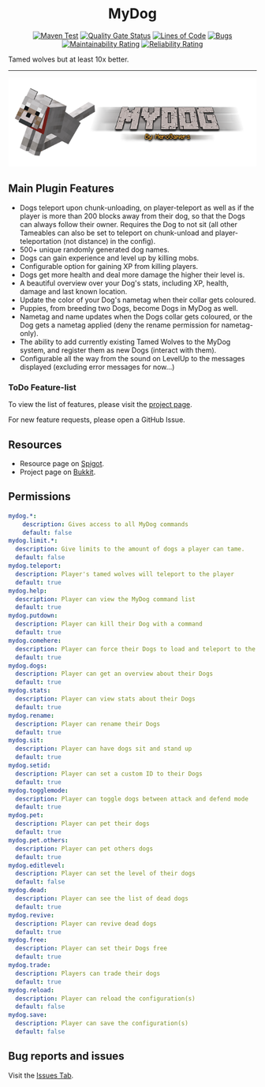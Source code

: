 <h1 align="center">MyDog</h1>
<div align="center">

[![Maven Test](https://github.com/HeroGamers/MyDog/actions/workflows/maven-test.yml/badge.svg)](https://github.com/HeroGamers/MyDog/actions/workflows/maven-test.yml)
[![Quality Gate Status](https://sonarcloud.io/api/project_badges/measure?project=HeroGamers_MyDog&metric=alert_status)](https://sonarcloud.io/dashboard?id=HeroGamers_MyDog)
[![Lines of Code](https://sonarcloud.io/api/project_badges/measure?project=HeroGamers_MyDog&metric=ncloc)](https://sonarcloud.io/dashboard?id=HeroGamers_MyDog)
[![Bugs](https://sonarcloud.io/api/project_badges/measure?project=HeroGamers_MyDog&metric=bugs)](https://sonarcloud.io/dashboard?id=HeroGamers_MyDog)
[![Maintainability Rating](https://sonarcloud.io/api/project_badges/measure?project=HeroGamers_MyDog&metric=sqale_rating)](https://sonarcloud.io/dashboard?id=HeroGamers_MyDog)
[![Reliability Rating](https://sonarcloud.io/api/project_badges/measure?project=HeroGamers_MyDog&metric=reliability_rating)](https://sonarcloud.io/dashboard?id=HeroGamers_MyDog)
</div>

Tamed wolves but at least 10x better.

___

<div align="center">

[![Gods Banner](https://raw.githubusercontent.com/HeroGamers/MyDog/master/images/MyDog_Image.png)](https://github.com/HeroGamers/MyDog/releases)
</div>

## Main Plugin Features
*	Dogs teleport upon chunk-unloading, on player-teleport as well as if the player is more than 200 blocks away from their dog, so that the Dogs can always follow their owner. Requires the Dog to not sit (all other Tameables can also be set to teleport on chunk-unload and player-teleportation (not distance) in the config).
*	500+ unique randomly generated dog names.
*	Dogs can gain experience and level up by killing mobs.
*	Configurable option for gaining XP from killing players.
*	Dogs get more health and deal more damage the higher their level is.
*	A beautiful overview over your Dog's stats, including XP, health, damage and last known location.
*	Update the color of your Dog's nametag when their collar gets coloured.
*	Puppies, from breeding two Dogs, become Dogs in MyDog as well.
*	Nametag and name updates when the Dogs collar gets coloured, or the Dog gets a nametag applied (deny the rename permission for nametag-only).
*	The ability to add currently existing Tamed Wolves to the MyDog system, and register them as new Dogs (interact with them).
*	Configurable all the way from the sound on LevelUp to the messages displayed (excluding error messages for now...)

### ToDo Feature-list
To view the list of features, please visit the [project page](https://github.com/users/HeroGamers/projects/1).

For new feature requests, please open a GitHub Issue.

## Resources
*	Resource page on [Spigot](https://www.spigotmc.org/resources/mydog.70260/).
*	Project page on [Bukkit](https://dev.bukkit.org/projects/mydog).

## Permissions
```YAML
mydog.*:
    description: Gives access to all MyDog commands
    default: false
mydog.limit.*:
  description: Give limits to the amount of dogs a player can tame.
  default: false
mydog.teleport:
  description: Player's tamed wolves will teleport to the player
  default: true
mydog.help:
  description: Player can view the MyDog command list
  default: true
mydog.putdown:
  description: Player can kill their Dog with a command
  default: true
mydog.comehere:
  description: Player can force their Dogs to load and teleport to the position of the player
  default: true
mydog.dogs:
  description: Player can get an overview about their Dogs
  default: true
mydog.stats:
  description: Player can view stats about their Dogs
  default: true
mydog.rename:
  description: Player can rename their Dogs
  default: true
mydog.sit:
  description: Player can have dogs sit and stand up
  default: true
mydog.setid:
  description: Player can set a custom ID to their Dogs
  default: true
mydog.togglemode:
  description: Player can toggle dogs between attack and defend mode
  default: true
mydog.pet:
  description: Player can pet their dogs
  default: true
mydog.pet.others:
  description: Player can pet others dogs
  default: true
mydog.editlevel:
  description: Player can set the level of their dogs
  default: false
mydog.dead:
  description: Player can see the list of dead dogs
  default: true
mydog.revive:
  description: Player can revive dead dogs
  default: true
mydog.free:
  description: Player can set their Dogs free
  default: true
mydog.trade:
  description: Players can trade their dogs
  default: true
mydog.reload:
  description: Player can reload the configuration(s)
  default: false
mydog.save:
  description: Player can save the configuration(s)
  default: false
```

## Bug reports and issues
Visit the [Issues Tab](https://github.com/HeroGamers/MyDog/issues).

